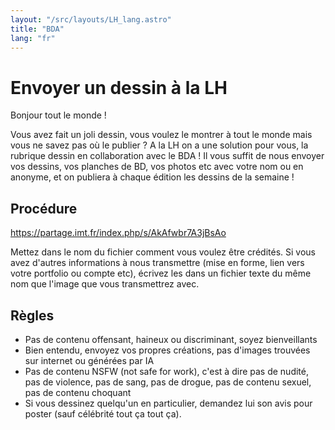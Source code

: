 ```yaml
---
layout: "/src/layouts/LH_lang.astro"
title: "BDA"
lang: "fr"
---
```


# Envoyer un dessin à la LH
Bonjour tout le monde ! 

Vous avez fait un joli dessin, vous voulez le montrer à tout le monde mais vous ne savez pas où le publier ? A la LH on a une solution pour vous, la rubrique dessin en collaboration avec le BDA ! Il vous suffit de nous envoyer vos dessins, vos planches de BD, vos photos etc avec votre nom ou en anonyme, et on publiera à chaque édition les dessins de la semaine !

## Procédure

https://partage.imt.fr/index.php/s/AkAfwbr7A3jBsAo

Mettez dans le nom du fichier comment vous voulez être crédités. Si vous avez d'autres informations à nous transmettre (mise en forme, lien vers votre portfolio ou compte etc), écrivez les dans un fichier texte du même nom que l'image que vous transmettrez avec.

## Règles

- Pas de contenu offensant, haineux ou discriminant, soyez bienveillants
- Bien entendu, envoyez vos propres créations, pas d'images trouvées sur internet ou générées par IA
- Pas de contenu NSFW (not safe for work), c'est à dire pas de nudité, pas de violence, pas de sang, pas de drogue, pas de contenu sexuel, pas de contenu choquant
- Si vous dessinez quelqu'un en particulier, demandez lui son avis pour poster (sauf célébrité tout ça tout ça).